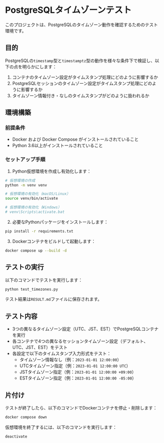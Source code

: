 # PostgreSQLタイムゾーンテスト

このプロジェクトは、PostgreSQLのタイムゾーン動作を確認するためのテスト環境です。

## 目的

PostgreSQLの`timestamp`型と`timestamptz`型の動作を様々な条件下で検証し、以下の点を明らかにします：

1. コンテナのタイムゾーン設定がタイムスタンプ処理にどのように影響するか
2. PostgreSQLセッションのタイムゾーン設定がタイムスタンプ処理にどのように影響するか
3. タイムゾーン情報付き・なしのタイムスタンプがどのように扱われるか

## 環境構築

### 前提条件

- Docker および Docker Compose がインストールされていること
- Python 3.6以上がインストールされていること

### セットアップ手順

1. Python仮想環境を作成し有効化します：

```bash
# 仮想環境の作成
python -m venv venv

# 仮想環境の有効化（macOS/Linux）
source venv/bin/activate

# 仮想環境の有効化（Windows）
# venv\Scripts\activate.bat
```

2. 必要なPythonパッケージをインストールします：

```bash
pip install -r requirements.txt
```

3. Dockerコンテナをビルドして起動します：

```bash
docker compose up --build -d
```

## テストの実行

以下のコマンドでテストを実行します：

```bash
python test_timezones.py
```

テスト結果は`RESULT.md`ファイルに保存されます。

## テスト内容

- 3つの異なるタイムゾーン設定（UTC、JST、EST）でPostgreSQLコンテナを実行
- 各コンテナで4つの異なるセッションタイムゾーン設定（デフォルト、UTC、JST、EST）をテスト
- 各設定で以下のタイムスタンプ入力形式をテスト：
  - タイムゾーン情報なし（例：`2023-01-01 12:00:00`）
  - UTCタイムゾーン指定（例：`2023-01-01 12:00:00 UTC`）
  - JSTタイムゾーン指定（例：`2023-01-01 12:00:00 +09:00`）
  - ESTタイムゾーン指定（例：`2023-01-01 12:00:00 -05:00`）

## 片付け

テストが終了したら、以下のコマンドでDockerコンテナを停止・削除します：

```bash
docker compose down
```

仮想環境を終了するには、以下のコマンドを実行します：

```bash
deactivate
```
